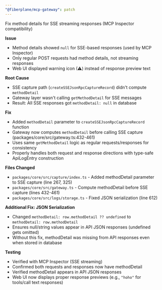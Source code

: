 ```yaml
---
"@fiberplane/mcp-gateway": patch
---
```


Fix method details for SSE streaming responses (MCP Inspector compatibility)

**Issue**
- Method details showed `null` for SSE-based responses (used by MCP Inspector)
- Only regular POST requests had method details, not streaming responses
- Web UI displayed warning icon (⚠) instead of response preview text

**Root Cause**
- SSE capture path (`createSSEJsonRpcCaptureRecord`) didn't compute `methodDetail`
- Gateway layer wasn't calling `getMethodDetail` for SSE messages
- Result: All SSE responses got `methodDetail: null` in database

**Fix**
- Added `methodDetail` parameter to `createSSEJsonRpcCaptureRecord` function
- Gateway now computes `methodDetail` before calling SSE capture (packages/core/src/gateway.ts:432-461)
- Uses same `getMethodDetail` logic as regular requests/responses for consistency
- Properly handles both request and response directions with type-safe ApiLogEntry construction

**Files Changed**
- `packages/core/src/capture/index.ts` - Added methodDetail parameter to SSE capture (line 267, 325)
- `packages/core/src/gateway.ts` - Compute methodDetail before SSE capture (lines 432-461)
- `packages/core/src/logs/storage.ts` - Fixed JSON serialization (line 612)

**Additional Fix: JSON Serialization**
- Changed `methodDetail: row.methodDetail ?? undefined` to `methodDetail: row.methodDetail`
- Ensures null/string values appear in API JSON responses (undefined gets omitted)
- Without this fix, methodDetail was missing from API responses even when stored in database

**Testing**
- Verified with MCP Inspector (SSE streaming)
- Confirmed both requests and responses now have methodDetail
- Verified methodDetail appears in API JSON responses
- Web UI now displays proper response previews (e.g., `"hoho"` for tools/call text responses)
